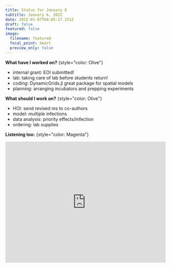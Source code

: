 ```yaml
---
title: Status for January 6
subtitle: January 6, 2022
date: 2022-01-07T04:05:17.251Z
draft: false
featured: false
image:
  filename: featured
  focal_point: Smart
  preview_only: false
---
```

**What have I worked on?** 
{style="color: Olive"}

* internal grant: EOI submitted!
* lab: taking care of lab before students return!
* coding: DynamicGrids.jl great package for spatial models
* planning: arranging incubators and prepping experiments

**What should I work on?**
{style="color: Olive"}

* HOI: send revised ms to co-authors
* model: multiple infections
* data analysis: priority effects/infection
* ordering: lab supplies

**Listening too:**
{style="color: Magenta"}

<iframe src="https://open.spotify.com/embed/album/5G4iEzL5EnRsHsExyfeHpi?utm_source=generator" width="100%" height="380" frameBorder="0" allowfullscreen="" allow="autoplay; clipboard-write; encrypted-media; fullscreen; picture-in-picture"></iframe>